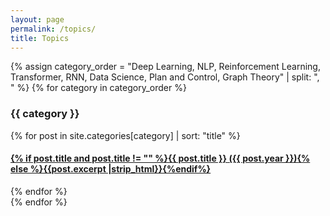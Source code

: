 ```yaml
---
layout: page
permalink: /topics/
title: Topics
---
```



<div id="archives">
{% assign category_order = "Deep Learning, NLP, Reinforcement Learning, Transformer, RNN, Data Science, Plan and Control, Graph Theory" | split: ", " %}
{% for category in category_order %}
  <div class="archive-group">
      <div id="#{{ category | slugize }}"></div>
      <p></p>
      <h3 class="category-head">{{ category }}</h3>
      <a name="{{ category | slugize }}"></a>
    {% for post in site.categories[category] | sort: "title" %}
    <script>
        console.log({{ post | jsonify }});
    </script>
    <article class="archive-item">
      <h4><a href="{{ site.baseurl }}{{ post.url }}">{% if post.title and post.title != "" %}{{ post.title }} ({{ post.year }}){% else %}{{post.excerpt |strip_html}}{%endif%}</a></h4>
    </article>
    {% endfor %}
  </div>
{% endfor %}
</div>
